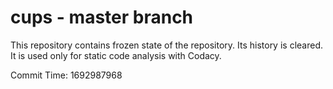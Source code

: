# cups - master branch

This repository contains frozen state of the repository.
Its history is cleared. It is used only for static code
analysis with Codacy.

Commit Time: 1692987968